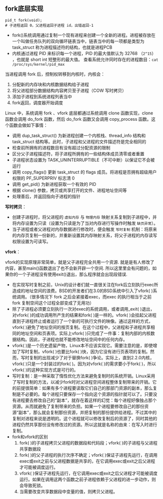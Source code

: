## fork底层实现

```shell
pid_t fork(void);
# 子进程返回 0，父进程返回子进程 id，出错返回-1
```

- fork()系统调用通过复制一个现有进程来创建一个全新的进程。进程被存放在一个叫做任务队列的双向循环链表当中，链表当中的每一项都是类型为 task_struct 称为进程描述符的结构，也就是进程PCB
- 内核通过进程 PID 来标识每一个进程，PID 的最大值默认为 32768 （`2^15`） ，也就是 short int 短整形的最大值。
    查看系统允许同时存在的进程数目：`cat /proc/sys/kernel/pid_max`

当进程调用 fork 后，控制权转移到内核时，内核会：

1. 分配新的内存块和内核数据结构给子进程
2. 将父进程部分数据结构内容拷贝至子进程（COW 写时拷贝）
3. 添加子进程到系统进程列表当中
4. fork返回，调度器开始调度

Linux 中，系统调用 fork 、vfork 底层都通过系统调用 clone 函数实现，clone 函数会调用 do_fork 函数，然后 do_fork 函数又会调用 copy_process 函数。这个函数会做如下事情：

- 调用 dup_task_struct() 为新进程创建一个内核栈、thread_info 结构和 task_struct 结构等。此时，子进程和父进程的文件描述符是完全相同的
- 检查前所拥有的进程数目有没有超过分配资源的限制
- 区分父子进程描述符，将子进程所拥有的一些结构体成员清零或者重置
- 子进程状态设置为 TASK_UNINTERRUPTIBLE（不可中断）以保证它不会被运行
- 调用 copy_flags() 更新 task_struct 的 flags 成员。将进程是否拥有超级用户权限的 PF_SUPERPRIV 标志清 0 
- 调用 get_pid() 为新进程获取一个有效的 PID
- 根据 clone() 参数，拷贝或共享打开的文件、进程地址空间等
- 处理善后，并返回指向子进程的指针

**写时拷贝**：

- 创建子进程时，将父进程的 `虚拟内存` 与 `物理内存` 映射关系复制到子进程中，并将内存设置为只读（设置为只读是为了当对内存进行写操作时触发 `缺页异常`）。
- 当子进程或者父进程对内存数据进行修改时，便会触发 `写时复制` 机制：将原来的内存页复制一份新的，并重新设置其内存映射关系，将父子进程的内存读写权限设置为可读写。

**vfork**：

vfork的实现原理非常简单，就是父子进程完全共用一个资源. 就是是有人修改了内容，甚至main()函数退出了也不会新开辟一个空间. 所以这里里会有问题的，如果你的一个子进程没有使用exit()退出，那么程序就会出现段错误. 

- 在实现写时复制之前，Unix的设计者们就一直很关注在fork后立刻执行exec所造成的地址空间的浪费。BSD的开发者们在3.0的BSD系统中引入了vfork( )系统调用。（很多情况下 fork 之后会紧接着exec，而exec 的执行相当于之前 fork 复制空间这个过程全部变成了无用功）
- 除了子进程必须要立刻执行一次对exec的系统调用，或者调用_exit( )退出，对vfork( )的成功调用所产生的结果和fork( )是一样的。vfork( )会挂起父进程直到子进程终止或者运行了一个新的可执行文件的映像。通过这样的方式，vfork( )避免了地址空间的按页复制。在这个过程中，父进程和子进程共享相同的地址空间和页表项。实际上vfork( )只完成了一件事：复制内部的内核数据结构。因此，子进程也就不能修改地址空间中的任何内存。
- vfork( )是一个历史遗留产物，Linux本不应该实现它。需要注意的是，即使增加了写时复制，vfork( )也要比fork( )快，因为它没有进行页表项的复制。然而，写时复制的出现减少了对于替换fork( )争论。实际上，直到2.2.0内核，vfork( )只是一个封装过的fork( )。因为对vfork( )的需求要小于fork( )，所以vfork( )的这种实现方式是可行的。
- 写时复制：是一种采取了惰性优化方法来避免复制时的系统开销。Linux采用了写时复制的方法，以减少fork时对父进程空间进程整体复制带来的开销。它的前提很简单：如果有多个进程要读取它们自己的那部门资源的副本，那么复制是不必要的。每个进程只要保存一个指向这个资源的指针就可以了。只要没有进程要去修改自己的“副本”，就存在着这样的幻觉：每个进程好像独占那个资源。从而就避免了复制带来的负担。如果一个进程要修改自己的那份资源“副本”，那么就会复制那份资源，并把复制的那份提供给进程。不过其中的复制对进程来说是透明的。这个进程就可以修改复制后的资源了，同时其他的进程仍然共享那份没有修改过的资源。所以这就是名称的由来：在写入时进行复制。
- fork和vfork的区别
    1. fork( )的子进程拷贝父进程的数据段和代码段；vfork( )的子进程与父进程共享数据段
    2. fork( )的父子进程的执行次序不确定；vfork( )保证子进程先运行，在调用exec或exit之前与父进程数据是共享的，在它调用exec或exit之后父进程才可能被调度运行。
    3. vfork( )保证子进程先运行，在它调用exec或exit之后父进程才可能被调度运行。如果在调用这两个函数之前子进程依赖于父进程的进一步动作，则会导致死锁。
    4. 当需要改变共享数据段中变量的值，则拷贝父进程。







